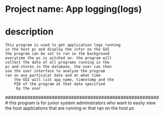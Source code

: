 Project name: App logging(logs)
=============================================================

description
=============================================================
    This program is used to get application logs running
    in the host pc and display the infor on the GUI
    the program can be set to run in the background
    everytime the pc is witched on. the program will
    collect the data of all programs running in the 
    pc and stores in the database. the user can then
    use the user interface to analyse the program
    ran on any particular date and at what time
        the GUI will list app_name, timestamp and the 
        PID of the program at that date specified
         by the user

#########################################################
this program is for junior system administrators who want to easily view
the host applications that are running or that ran on the host
pc
